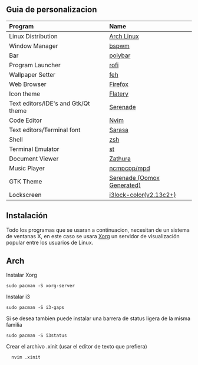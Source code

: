 ## Guia de personalizacion


| Program                             | Name                                                                                                                           |
| :---                                | :---                                                                                                                           |
| Linux Distribution                  | [Arch Linux](https://www.archlinux.org/)                                                                                       |
| Window Manager                      | [bspwm](https://github.com/baskerville/bspwm)                                                                                  |
| Bar                                 | [polybar](https://github.com/jaagr/polybar)                                                                                    |
| Program Launcher                    | [rofi](https://github.com/DaveDavenport/rofi)                                                                                  |
| Wallpaper Setter                    | [feh](https://github.com/derf/feh)                                                                                             |
| Web Browser                         | [Firefox](https://firefox.com)                                                                                                 |
| Icon theme                          | [Flatery](https://www.pling.com/p/1332404)                                                                                     |
| Text editors/IDE's and Gtk/Qt theme | [Serenade](https://github.com/b4skyx/serenade)                                                                                 |
| Code Editor                         | [Nvim](https://neovim.io/)                                                                                                     |
| Text editors/Terminal font          | [Sarasa](https://github.com/be5invis/Sarasa-Gothic)                                                                            |
| Shell                               | [zsh](https://www.zsh.org/)                                                                                                    |
| Terminal Emulator                   | [st](https://st.suckless.org/)                                                                                                 |
| Document Viewer                     | [Zathura](https://pwmt.org/projects/zathura/)                                                                                  |
| Music Player                        | [ncmpcpp/mpd](https://github.com/ncmpcpp/ncmpcpp)                                                                              |
| GTK Theme                           | [Serenade (Oomox Generated)](https://cdn.discordapp.com/attachments/792698625011482677/813491937041448970/serenade.zip)                                                      |
| Lockscreen                          | [i3lock-color(v2.13c2+)](https://github.com/Raymo111/i3lock-color)                                                                                                                  |


## Instalación

Todo los programas que se usaran a continuacion, necesitan de un sistema de ventanas X, en este caso se usara [Xorg](https://wiki.archlinux.org/title/xorg) un servidor de visualización popular entre los usuarios de Linux.

## Arch

Instalar Xorg
```
sudo pacman -S xorg-server
```
Instalar i3
```
sudo pacman -S i3-gaps
```
Si se desea tambien puede instalar una barrera de status ligera de la misma familia 
```
sudo pacman -S i3status
```

Crear el archivo .xinit (usar el editor de texto que prefiera)
```
  nvim .xinit
```
